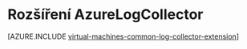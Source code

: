 <properties
   pageTitle="Rozšíření AzureLogCollector OM | Microsoft Azure"
   description="Popisuje rozšíření AzureLogCollector OM, které shromažďuje všechny soubory protokolu a spojuje je do jednoho umístění v úložišti Azure."
   services="virtual-machines-windows"
   documentationCenter="virtual-machines"
   authors="squillace"
   manager="timlt"
   editor=""/>

<tags
   ms.service="virtual-machines-windows"
   ms.devlang="powershell"
   ms.topic="article"
   ms.tgt_pltfrm="vm-windows"
   ms.workload="infrastructure"
   ms.date="08/23/2016"
   ms.author="rasquill"/>

# <a name="azurelogcollector-extension"></a>Rozšíření AzureLogCollector



[AZURE.INCLUDE [virtual-machines-common-log-collector-extension](../../includes/virtual-machines-common-log-collector-extension.md)]
